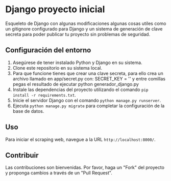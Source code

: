 # Django proyecto inicial

Esqueleto de Django con algunas modificaciones algunas cosas utiles como un gitignore configurado para Django y un sistema de generación de clave secreta para poder publicar tu proyecto sin problemas de seguridad.

## Configuración del entorno

1. Asegúrese de tener instalado Python y Django en su sistema.
2. Clone este repositorio en su sistema local.
3. Para que funcione tienes que crear una clave secreta, para ello crea un archivo llamado en app/secret.py con: SECRET_KEY = '' y entre comillas pegas el resultado de ejecutar python generador_django.py
4. Instale las dependencias del proyecto utilizando el comando `pip install -r requirements.txt`.
5. Inicie el servidor Django con el comando `python manage.py runserver`.
6. Ejecuta `python manage.py migrate` para completar la configuración de la base de datos.

## Uso

Para iniciar el scraping web, navegue a la URL `http://localhost:8000/`.

## Contribuir

Las contribuciones son bienvenidas. Por favor, haga un "Fork" del proyecto y proponga cambios a través de un "Pull Request".
